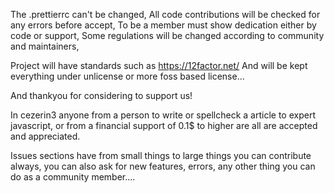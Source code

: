 The .prettierrc can't be changed,
All code contributions will be checked for any errors before accept,
To be a member must show dedication either by code or support,
Some regulations will be changed according to community and maintainers,

Project will have standards such as https://12factor.net/
And will be kept everything under unlicense or more foss based license...

And thankyou for considering to support us!

In cezerin3 anyone from a person to write or spellcheck a article to
expert javascript, or from a financial support of 0.1$ to higher are all
are accepted and appreciated.

Issues sections have from small things to large things you can contribute always,
you can also ask for new features, errors, any other thing you can do as a community member....
